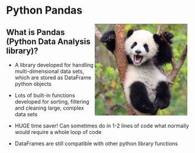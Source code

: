 # Python Pandas 

<img align="right" src="/Lesson7Pandas/Images/panda.jpg" width="250px" style="padding-right: 15px">

## What is Pandas (Python Data Analysis library)?


* A library developed for handling multi-dimensional data sets, which are stored as DataFrame python objects

* Lots of built-in functions developed for sorting, filtering and cleaning large, complex data sets 

* HUGE time saver! Can sometimes do in 1-2 lines of code what normally would require a whole loop of code

* DataFrames are still compatible with other python library functions

